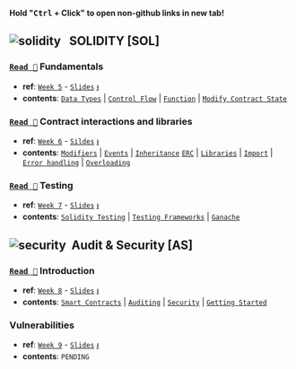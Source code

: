 **Hold "<kbd>Ctrl</kbd> + Click" to open non-github links in new tab!**

## ![solidity](https://github.com/COS30049/cos30049_backend/assets/139601671/8b9a1bf7-a9f1-4994-94ac-b544f3011b9f) &nbsp; SOLIDITY \[SOL\]

### [`Read 📖`](https://github.com/COS30049/cos30049_backend/blob/main/readings/src/%5BSOL%5D%20Fundamentals.md) Fundamentals
- **ref**: [`Week 5`](https://swinburne.instructure.com/courses/52786/modules/items/3673698) - [`Slides`](https://swinburne.instructure.com/courses/52786/files/26313982) [`⭳`](https://swinburne.instructure.com/courses/52786/files/26313982/download?download_frd=1)
- **contents**: [`Data Types`](https://github.com/COS30049/cos30049_backend/blob/main/readings/src/%5BSOL%5D%20Fundamentals.md#data-types) | [`Control Flow`](https://github.com/COS30049/cos30049_backend/blob/main/readings/src/%5BSOL%5D%20Fundamentals.md#control-flow) | [`Function`](https://github.com/COS30049/cos30049_backend/blob/main/readings/src/%5BSOL%5D%20Fundamentals.md#function) | [`Modify Contract State`](https://github.com/COS30049/cos30049_backend/blob/main/readings/src/%5BSOL%5D%20Fundamentals.md#modify-contract-state)

### [`Read 📖`](https://github.com/COS30049/cos30049_backend/blob/main/readings/src/%5BSOL%5D%20Contract%20interactions%20and%20libraries.md) Contract interactions and libraries
- **ref**: [`Week 6`](https://swinburne.instructure.com/courses/52786/pages/week-6?module_item_id=3673699) -  [`Sildes`](https://swinburne.instructure.com/courses/52786/files/26526976) [`⭳`](https://swinburne.instructure.com/courses/52786/files/26526976/download?download_frd=1)
- **contents**: [`Modifiers`](https://github.com/COS30049/cos30049_backend/blob/main/readings/src/%5BSOL%5D%20Contract%20interactions%20and%20libraries.md#modifiers) | [`Events`](https://github.com/COS30049/cos30049_backend/blob/main/readings/src/%5BSOL%5D%20Contract%20interactions%20and%20libraries.md#events) | [`Inheritance`](https://github.com/COS30049/cos30049_backend/blob/main/readings/src/%5BSOL%5D%20Contract%20interactions%20and%20libraries.md#inheritance) [`ERC`](https://github.com/COS30049/cos30049_backend/blob/main/readings/src/%5BSOL%5D%20Contract%20interactions%20and%20libraries.md#see-ethereum-request-for-comment-erc-) | [`Libraries`](https://github.com/COS30049/cos30049_backend/blob/main/readings/src/%5BSOL%5D%20Contract%20interactions%20and%20libraries.md#libraries) | [`Import`](https://github.com/COS30049/cos30049_backend/blob/main/readings/src/%5BSOL%5D%20Contract%20interactions%20and%20libraries.md#import) | [`Error handling`](https://github.com/COS30049/cos30049_backend/blob/main/readings/src/%5BSOL%5D%20Contract%20interactions%20and%20libraries.md#error-handling) | [`Overloading`](https://github.com/COS30049/cos30049_backend/blob/main/readings/src/%5BSOL%5D%20Contract%20interactions%20and%20libraries.md#overloading) 

### [`Read 📖`](https://github.com/COS30049/cos30049_backend/blob/main/readings/src/%5BSOL%5D%20Smart%20Contract%20Testing.md) Testing
- **ref**: [`Week 7`](https://swinburne.instructure.com/courses/52786/pages/week-7?module_item_id=3673697) - [`Slides`](https://swinburne.instructure.com/courses/52786/files/26671054) [`⭳`](https://swinburne.instructure.com/courses/52786/files/26671054/download?download_frd=1)
- **contents**: [`Solidity Testing`](https://github.com/COS30049/cos30049_backend/blob/main/readings/src/%5BSOL%5D%20Smart%20Contract%20Testing.md#solidity-testing) | [`Testing Frameworks`](https://github.com/COS30049/cos30049_backend/blob/main/readings/src/%5BSOL%5D%20Smart%20Contract%20Testing.md#testing-frameworks) | [`Ganache`](https://github.com/COS30049/cos30049_backend/blob/main/readings/src/%5BSOL%5D%20Smart%20Contract%20Testing.md#ganache)

## ![security](https://github.com/COS30049/cos30049_backend/assets/139601671/215e3f52-c0e1-4ace-be96-44b29658cd2e) &nbsp;Audit & Security \[AS\]

### [`Read 📖`](https://github.com/COS30049/cos30049_backend/blob/main/readings/src/%5BAS%5D%20Introduction.md) Introduction
- **ref**: [`Week 8`](https://swinburne.instructure.com/courses/52786/pages/week-8?module_item_id=3673703) - [`Slides`](https://swinburne.instructure.com/courses/52786/files/27022396) [`⭳`](https://swinburne.instructure.com/courses/52786/files/27022396/download?download_frd=1)
- **contents**: [`Smart Contracts`](https://github.com/COS30049/cos30049_backend/blob/main/readings/src/%5BAS%5D%20Introduction.md#smart-contract) | [`Auditing`](https://github.com/COS30049/cos30049_backend/blob/main/readings/src/%5BAS%5D%20Introduction.md#auditing) | [`Security`](https://github.com/COS30049/cos30049_backend/blob/main/readings/src/%5BAS%5D%20Introduction.md#security) | [`Getting Started`](https://github.com/COS30049/cos30049_backend/blob/main/readings/src/%5BAS%5D%20Introduction.md#getting-started) 

### Vulnerabilities
- **ref**: [`Week 9`](https://swinburne.instructure.com/courses/52786/pages/week-9?module_item_id=3673701) - [`Slides`](https://swinburne.instructure.com/courses/52786/files/27387408) [`⭳`](https://swinburne.instructure.com/courses/52786/files/27387408/download?download_frd=1)
- **contents**: `PENDING`
